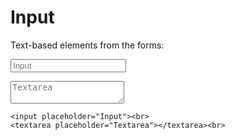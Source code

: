 # Input

Text-based elements from the forms:

<input placeholder="Input"><br>
<textarea placeholder="Textarea"></textarea>


	<input placeholder="Input"><br>
	<textarea placeholder="Textarea"></textarea><br>